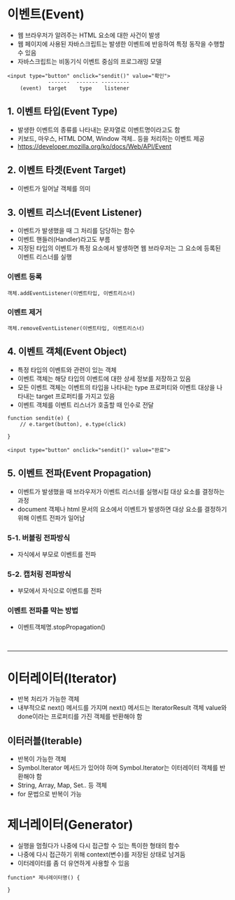 # 이벤트(Event)
- 웹 브라우저가 알려주는 HTML 요소에 대한 사건이 발생
- 웹 페이지에 사용된 자바스크립트는 발생한 이벤트에 반응하여 특정 동작을 수행할 수 있음
- 자바스크립트는 비동기식 이벤트 중심의 프로그래밍 모델
```
<input type="button" onclick="sendit()" value="확인">
             -------  ------- ---------
    (event)  target    type    listener
```

## 1. 이벤트 타입(Event Type)
- 발생한 이벤트의 종류를 나타내는 문자열로 이벤트명이라고도 함
- 키보드, 마우스, HTML DOM, Window 객체.. 등을 처리하는 이벤트 제공
- https://developer.mozilla.org/ko/docs/Web/API/Event

## 2. 이벤트 타겟(Event Target)
- 이벤트가 일어날 객체를 의미

## 3. 이벤트 리스너(Event Listener)
- 이벤트가 발생했을 때 그 처리를 담당하는 함수
- 이벤트 핸들러(Handler)라고도 부름
- 지정된 타입의 이벤트가 특정 요소에서 발생하면 웹 브라우저는 그 요소에 등록된 이벤트 리스너를 실행

### 이벤트 등록
```
객체.addEventListener(이벤트타입, 이벤트리스너)
```

### 이벤트 제거
```
객체.removeEventListener(이벤트타입, 이벤트리스너)
```

## 4. 이벤트 객체(Event Object)
- 특정 타입의 이벤트와 관련이 있는 객체
- 이벤트 객체는 해당 타입의 이벤트에 대한 상세 정보를 저장하고 있음
- 모든 이벤트 객체는 이벤트의 타입을 나타내는 type 프로퍼티와 이벤트 대상을 나타내는 target 프로퍼티를 가지고 있음
- 이벤트 객체를 이벤트 리스너가 호출할 때 인수로 전달
```
function sendit(e) {
    // e.target(button), e.type(click)

}

<input type="button" onclick="sendit()" value="완료">
```

## 5. 이벤트 전파(Event Propagation)
- 이벤트가 발생했을 때 브라우저가 이벤트 리스너를 실행시킬 대상 요소를 결정하는 과정
- document 객체나 html 문서의 요소에서 이벤트가 발생하면 대상 요소를 결정하기 위해 이벤트 전파가 일어남

### 5-1. 버블링 전파방식
- 자식에서 부모로 이벤트를 전파

### 5-2. 캡처링 전파방식
- 부모에서 자식으로 이벤트를 전파

### 이벤트 전파를 막는 방법
- 이벤트객체명.stopPropagation()

<br><hr>

# 이터레이터(Iterator)
- 반복 처리가 가능한 객체
- 내부적으로 next() 메서드를 가지며 next() 메서드는 IteratorResult 객체 value와 done이라는 프로퍼티를 가진 객체를 반환해야 함

## 이터러블(Iterable)
- 반복이 가능한 객체
- Symbol.Iterator 메서드가 있어야 하며 Symbol.Iterator는 이터레이터 객체를 반환해야 함
- String, Array, Map, Set.. 등 객체
- for 문법으로 반복이 가능

# 제너레이터(Generator)
- 실행을 멈췄다가 나중에 다시 접근할 수 있는 특이한 형태의 함수
- 나중에 다시 접근하기 위해 context(변수)를 저장된 상태로 남겨둠
- 이터레이터를 좀 더 유연하게 사용할 수 있음
```
function* 제너레이터명() {

}
```